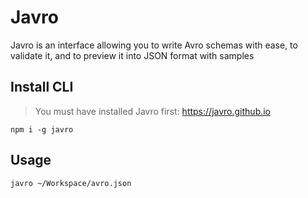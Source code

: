 # Javro

Javro is an interface allowing you to write Avro schemas with ease, to validate it, and to preview it into JSON format with samples

## Install CLI

> You must have installed Javro first: https://javro.github.io

`npm i -g javro`

## Usage

`javro ~/Workspace/avro.json`
